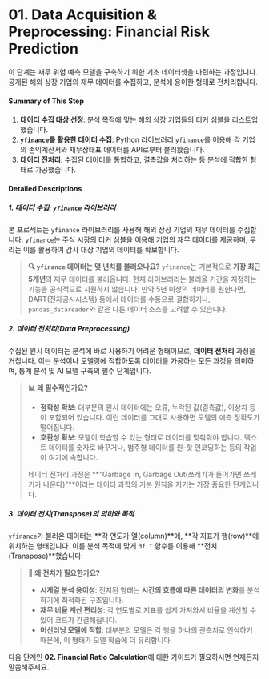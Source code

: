 # **01. Data Acquisition & Preprocessing: Financial Risk Prediction**

이 단계는 재무 위험 예측 모델을 구축하기 위한 기초 데이터셋을 마련하는 과정입니다. 공개된 해외 상장 기업의 재무 데이터를 수집하고, 분석에 용이한 형태로 전처리합니다.

#### **Summary of This Step**

1.  **데이터 수집 대상 선정**: 분석 목적에 맞는 해외 상장 기업들의 티커 심볼을 리스트업했습니다.
2.  **`yfinance`를 활용한 데이터 수집**: Python 라이브러리 `yfinance`를 이용해 각 기업의 손익계산서와 재무상태표 데이터를 API로부터 불러왔습니다.
3.  **데이터 전처리**: 수집된 데이터를 통합하고, 결측값을 처리하는 등 분석에 적합한 형태로 가공했습니다.

#### **Detailed Descriptions**

##### **1. 데이터 수집: `yfinance` 라이브러리**

본 프로젝트는 `yfinance` 라이브러리를 사용해 해외 상장 기업의 재무 데이터를 수집합니다. `yfinance`는 주식 시장의 티커 심볼을 이용해 기업의 재무 데이터를 제공하며, 우리는 이를 활용하여 감사 대상 기업의 데이터를 확보합니다.

> **🔍 `yfinance` 데이터는 몇 년치를 불러오나요?**
> `yfinance`는 기본적으로 **가장 최근 5개년**의 재무 데이터를 불러옵니다. 현재 라이브러리는 불러올 기간을 지정하는 기능을 공식적으로 지원하지 않습니다. 만약 5년 이상의 데이터를 원한다면, DART(전자공시시스템) 등에서 데이터를 수동으로 결합하거나, `pandas_datareader`와 같은 다른 데이터 소스를 고려할 수 있습니다.

##### **2. 데이터 전처리(Data Preprocessing)**

수집된 원시 데이터는 분석에 바로 사용하기 어려운 형태이므로, **데이터 전처리** 과정을 거칩니다. 이는 분석이나 모델링에 적합하도록 데이터를 가공하는 모든 과정을 의미하며, 통계 분석 및 AI 모델 구축의 필수 단계입니다.

> **📊 왜 필수적인가요?**
>
> * **정확성 확보**: 대부분의 원시 데이터에는 오류, 누락된 값(결측값), 이상치 등이 포함되어 있습니다. 이런 데이터를 그대로 사용하면 모델의 예측 정확도가 떨어집니다.
> * **호환성 확보**: 모델이 학습할 수 있는 형태로 데이터를 맞춰줘야 합니다. 텍스트 데이터를 숫자로 바꾸거나, 범주형 데이터를 원-핫 인코딩하는 등의 작업이 여기에 속합니다.
>
> 데이터 전처리 과정은 **"Garbage In, Garbage Out(쓰레기가 들어가면 쓰레기가 나온다)"**이라는 데이터 과학의 기본 원칙을 지키는 가장 중요한 단계입니다.

##### **3. 데이터 전치(Transpose)의 의미와 목적**

`yfinance`가 불러온 데이터는 **각 연도가 열(column)**에, **각 지표가 행(row)**에 위치하는 형태입니다. 이를 분석 목적에 맞게 `df.T` 함수를 이용해 **전치(Transpose)**했습니다.

> **🔄 왜 전치가 필요한가요?**
>
> * **시계열 분석 용이성**: 전치된 형태는 **시간의 흐름에 따른 데이터의 변화**를 분석하기에 최적화된 구조입니다.
> * **재무 비율 계산 편리성**: 각 연도별로 지표를 쉽게 가져와서 비율을 계산할 수 있어 코드가 간결해집니다.
> * **머신러닝 모델에 적합**: 대부분의 모델은 각 행을 하나의 관측치로 인식하기 때문에, 이 형태가 모델 학습에 더 유리합니다.


다음 단계인 **02. Financial Ratio Calculation**에 대한 가이드가 필요하시면 언제든지 말씀해주세요.
